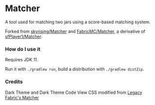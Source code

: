 # Matcher

A tool used for matching two jars using a score-based matching system.

Forked from [skyrising/Matcher](https://github.com/skyrising/Matcher) and [FabricMC/Matcher](https://github.com/FabricMC/Matcher), a derivative of [sfPlayer1/Matcher](https://github.com/sfPlayer1/Matcher).

### How do I use it

Requires JDK 11.

Run it with `./gradlew run`, build a distribution with `./gradlew distZip`.

### Credits

Dark Theme and Dark Theme Code View CSS modified from [Legacy Fabric's Matcher](https://github.com/Legacy-Fabric/Matcher)